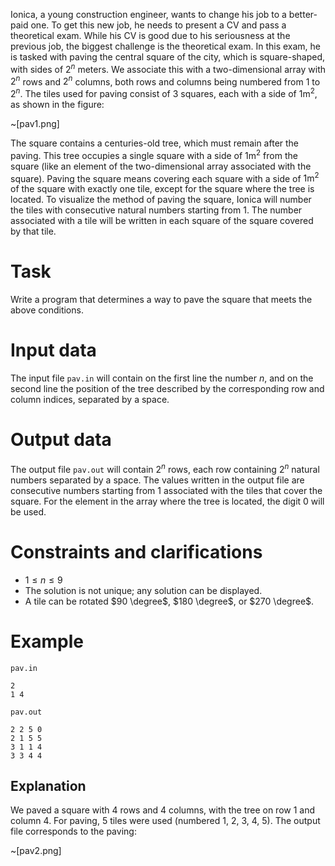 Ionica, a young construction engineer, wants to change his job to a better-paid one. To get this new job, he needs to present a CV and pass a theoretical exam. While his CV is good due to his seriousness at the previous job, the biggest challenge is the theoretical exam. In this exam, he is tasked with paving the central square of the city, which is square-shaped, with sides of $2^n$ meters. We associate this with a two-dimensional array with $2^n$ rows and $2^n$ columns, both rows and columns being numbered from $1$ to $2^n$. The tiles used for paving consist of $3$ squares, each with a side of $1 \text{m}^2$, as shown in the figure:

~[pav1.png]

The square contains a centuries-old tree, which must remain after the paving. This tree occupies a single square with a side of $1 \text{m}^2$ from the square (like an element of the two-dimensional array associated with the square). Paving the square means covering each square with a side of $1 \text{m}^2$ of the square with exactly one tile, except for the square where the tree is located. To visualize the method of paving the square, Ionica will number the tiles with consecutive natural numbers starting from $1$. The number associated with a tile will be written in each square of the square covered by that tile.

# Task

Write a program that determines a way to pave the square that meets the above conditions.

# Input data

The input file `pav.in` will contain on the first line the number $n$, and on the second line the position of the tree described by the corresponding row and column indices, separated by a space.

# Output data

The output file `pav.out` will contain $2^n$ rows, each row containing $2^n$ natural numbers separated by a space. The values written in the output file are consecutive numbers starting from $1$ associated with the tiles that cover the square. For the element in the array where the tree is located, the digit $0$ will be used.

# Constraints and clarifications

* $1 \leq n \leq 9$
* The solution is not unique; any solution can be displayed.
* A tile can be rotated $90 \degree$, $180 \degree$, or $270 \degree$.

# Example

`pav.in`
```
2
1 4
```

`pav.out`
```
2 2 5 0
2 1 5 5
3 1 1 4
3 3 4 4 
```

## Explanation

We paved a square with $4$ rows and $4$ columns, with the tree on row $1$ and column $4$. For paving, $5$ tiles were used (numbered $1$, $2$, $3$, $4$, $5$). The output file corresponds to the paving:

~[pav2.png]
